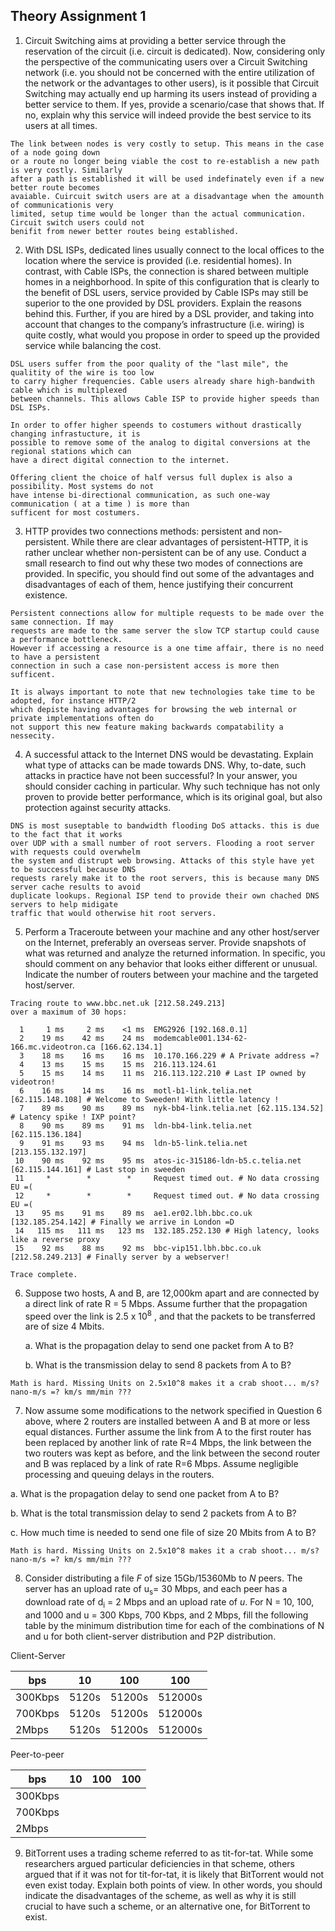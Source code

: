 ## Theory Assignment 1

1. Circuit Switching aims at providing a better service through the reservation of the circuit
(i.e. circuit is dedicated). Now, considering only the perspective of the communicating
users over a Circuit Switching network (i.e. you should not be concerned with the entire
utilization of the network or the advantages to other users), is it possible that Circuit
Switching may actually end up harming its users instead of providing a better service to
them. If yes, provide a scenario/case that shows that. If no, explain why this service will
indeed provide the best service to its users at all times.

```
The link between nodes is very costly to setup. This means in the case of a node going down
or a route no longer being viable the cost to re-establish a new path is very costly. Similarly
after a path is established it will be used indefinately even if a new better route becomes
avaiable. Cuircuit switch users are at a disadvantage when the amounth of communicationis very
limited, setup time would be longer than the actual communication. Circuit switch users could not
benifit from newer better routes being established.
```

2. With DSL ISPs, dedicated lines usually connect to the local offices to the location where
the service is provided (i.e. residential homes). In contrast, with Cable ISPs, the
connection is shared between multiple homes in a neighborhood. In spite of this
configuration that is clearly to the benefit of DSL users, service provided by Cable ISPs
may still be superior to the one provided by DSL providers. Explain the reasons behind
this. Further, if you are hired by a DSL provider, and taking into account that changes to
the company’s infrastructure (i.e. wiring) is quite costly, what would you propose in
order to speed up the provided service while balancing the cost.

```
DSL users suffer from the poor quality of the "last mile", the qualitity of the wire is too low
to carry higher frequencies. Cable users already share high-bandwith cable which is multiplexed
between channels. This allows Cable ISP to provide higher speeds than DSL ISPs.

In order to offer higher speends to costumers without drastically changing infrastucture, it is
possible to remove some of the analog to digital conversions at the regional stations which can
have a direct digital connection to the internet.

Offering client the choice of half versus full duplex is also a possibility. Most systems do not
have intense bi-directional communication, as such one-way communication ( at a time ) is more than
sufficent for most costumers.
```

3. HTTP provides two connections methods: persistent and non-persistent. While there are
clear advantages of persistent-HTTP, it is rather unclear whether non-persistent can be of
any use. Conduct a small research to find out why these two modes of connections are
provided. In specific, you should find out some of the advantages and disadvantages of
each of them, hence justifying their concurrent existence.

```
Persistent connections allow for multiple requests to be made over the same connection. If may
requests are made to the same server the slow TCP startup could cause a performance bottleneck.
However if accessing a resource is a one time affair, there is no need to have a persistent
connection in such a case non-persistent access is more then sufficent.

It is always important to note that new technologies take time to be adopted, for instance HTTP/2
which depiste having advantages for browsing the web internal or private implementations often do
not support this new feature making backwards compatability a nessecity.
```

4. A successful attack to the Internet DNS would be devastating. Explain what type of
attacks can be made towards DNS. Why, to-date, such attacks in practice have not been
successful? In your answer, you should consider caching in particular. Why such
technique has not only proven to provide better performance, which is its original goal,
but also protection against security attacks.

```
DNS is most suseptable to bandwidth flooding DoS attacks. this is due to the fact that it works
over UDP with a small number of root servers. Flooding a root server with requests could overwhelm
the system and distrupt web browsing. Attacks of this style have yet to be successful because DNS
requests rarely make it to the root servers, this is because many DNS server cache results to avoid
duplicate lookups. Regional ISP tend to provide their own chached DNS servers to help midigate
traffic that would otherwise hit root servers.
```

5. Perform a Traceroute between your machine and any other host/server on the Internet,
preferably an overseas server. Provide snapshots of what was returned and analyze the
returned information. In specific, you should comment on any behavior that looks either
different or unusual. Indicate the number of routers between your machine and the
targeted host/server.

```
Tracing route to www.bbc.net.uk [212.58.249.213]
over a maximum of 30 hops:

  1     1 ms     2 ms    <1 ms  EMG2926 [192.168.0.1]
  2    19 ms    42 ms    24 ms  modemcable001.134-62-166.mc.videotron.ca [166.62.134.1]
  3    18 ms    16 ms    16 ms  10.170.166.229 # A Private address =?
  4    13 ms    15 ms    15 ms  216.113.124.61
  5    15 ms    14 ms    11 ms  216.113.122.210 # Last IP owned by videotron!
  6    16 ms    14 ms    16 ms  motl-b1-link.telia.net [62.115.148.108] # Welcome to Sweeden! With little latency !
  7    89 ms    90 ms    89 ms  nyk-bb4-link.telia.net [62.115.134.52] # Latency spike ! IXP point?
  8    90 ms    89 ms    91 ms  ldn-bb4-link.telia.net [62.115.136.184]
  9    91 ms    93 ms    94 ms  ldn-b5-link.telia.net [213.155.132.197]
 10    90 ms    92 ms    95 ms  atos-ic-315186-ldn-b5.c.telia.net [62.115.144.161] # Last stop in sweeden
 11     *        *        *     Request timed out. # No data crossing EU =(
 12     *        *        *     Request timed out. # No data crossing EU =(
 13    95 ms    91 ms    89 ms  ae1.er02.lbh.bbc.co.uk [132.185.254.142] # Finally we arrive in London =D
 14   115 ms   111 ms   123 ms  132.185.252.130 # High latency, looks like a reverse proxy
 15    92 ms    88 ms    92 ms  bbc-vip151.lbh.bbc.co.uk [212.58.249.213] # Finally server by a webserver!

Trace complete.
```

6. Suppose two hosts, A and B, are 12,000km apart and are connected by a direct link of
rate R = 5 Mbps. Assume further that the propagation speed over the link is 2.5 x 10<sup>8</sup>
, and that the packets to be transferred are of size 4 Mbits.

   a. What is the propagation delay to send one packet from A to B?
   
   b. What is the transmission delay to send 8 packets from A to B?

```
Math is hard. Missing Units on 2.5x10^8 makes it a crab shoot... m/s? nano-m/s =? km/s mm/min ???
```

7. Now assume some modifications to the network specified in Question 6 above, where 2
routers are installed between A and B at more or less equal distances. Further assume the
link from A to the first router has been replaced by another link of rate R=4 Mbps, the
link between the two routers was kept as before, and the link between the second router
and B was replaced by a link of rate R=6 Mbps. Assume negligible processing and
queuing delays in the routers.

a. What is the propagation delay to send one packet from A to B?

b. What is the total transmission delay to send 2 packets from A to B?

c. How much time is needed to send one file of size 20 Mbits from A to B?

```
Math is hard. Missing Units on 2.5x10^8 makes it a crab shoot... m/s? nano-m/s =? km/s mm/min ???
```

8. Consider distributing a file _F_ of size 15Gb/15360Mb to _N_ peers. The server has an upload
rate of u<sub>s</sub>= 30 Mbps, and each peer has a download rate of d<sub>i</sub> = 2 Mbps and an
upload rate of _u_. For N = 10, 100, and 1000 and u = 300 Kbps, 700 Kbps, and 2 Mbps, fill the
following table by the minimum distribution time for each of the combinations of N and u for both
client-server distribution and P2P distribution. 

Client-Server

bps     | 10 | 100 | 100
--------|----|-----|-----
300Kbps | 5120s |  51200s|  512000s
700Kbps | 5120s |  51200s|  512000s
2Mbps   | 5120s |  51200s|  512000s

Peer-to-peer

bps     | 10 | 100 | 100
--------|----|-----|-----
300Kbps |
700Kbps |
2Mbps   |

9. BitTorrent uses a trading scheme referred to as tit-for-tat. While some researchers argued
particular deficiencies in that scheme, others argued that if it was not for tit-for-tat, it is
likely that BitTorrent would not even exist today. Explain both points of view. In other
words, you should indicate the disadvantages of the scheme, as well as why it is still
crucial to have such a scheme, or an alternative one, for BitTorrent to exist. 

